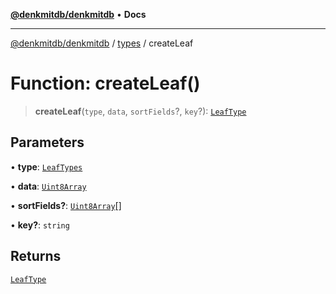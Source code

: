 [**@denkmitdb/denkmitdb**](../../README.md) • **Docs**

***

[@denkmitdb/denkmitdb](../../modules.md) / [types](../README.md) / createLeaf

# Function: createLeaf()

> **createLeaf**(`type`, `data`, `sortFields`?, `key`?): [`LeafType`](../type-aliases/LeafType.md)

## Parameters

• **type**: [`LeafTypes`](../enumerations/LeafTypes.md)

• **data**: [`Uint8Array`](https://developer.mozilla.org/docs/Web/JavaScript/Reference/Global_Objects/Uint8Array)

• **sortFields?**: [`Uint8Array`](https://developer.mozilla.org/docs/Web/JavaScript/Reference/Global_Objects/Uint8Array)[]

• **key?**: `string`

## Returns

[`LeafType`](../type-aliases/LeafType.md)

